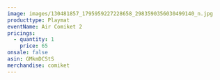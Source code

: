 ```yaml
---
image: images/130481857_1795959227228658_2983590356030499140_n.jpg
producttype: Playmat
eventName: Air Comiket 2
pricings:
  - quantity: 1
    price: 65
onsale: false
asin: GMkmDCStS
merchandise: comiket
---
```

